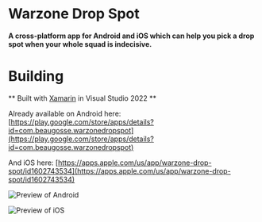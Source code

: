 # Warzone Drop Spot
**A cross-platform app for Android and iOS which can help you pick a drop spot when your whole squad is indecisive.**

# Building
** Built with [Xamarin](https://docs.microsoft.com/en-us/xamarin/get-started/installation/windows) in Visual Studio 2022 **

Already available on Android here:
[https://play.google.com/store/apps/details?id=com.beaugosse.warzonedropspot](https://play.google.com/store/apps/details?id=com.beaugosse.warzonedropspot)

And iOS here:
[https://apps.apple.com/us/app/warzone-drop-spot/id1602743534](https://apps.apple.com/us/app/warzone-drop-spot/id1602743534)


![Preview of Android](https://raw.githubusercontent.com/Beau-Gosse-dev/WarzoneDropSpot/master/PreviewImages/Android/PhonePreviewClicked.png)


![Preview of iOS](https://raw.githubusercontent.com/Beau-Gosse-dev/WarzoneDropSpot/master/PreviewImages/iOS/6.5-inch%20Screenshot%201.png)
